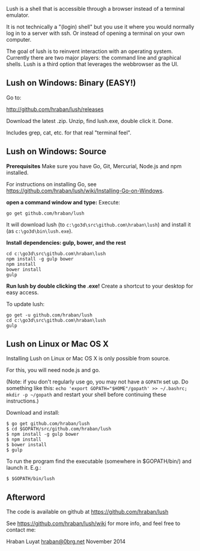 Lush is a shell that is accessible through a browser instead of a terminal
emulator.

It is not technically a "(login) shell" but you use it where you would normally
log in to a server with ssh. Or instead of opening a terminal on your own computer.

The goal of lush is to reinvent interaction with an operating system. Currently
there are two major players: the command line and graphical shells. Lush is a
third option that leverages the webbrowser as the UI.

## Lush on Windows: Binary (EASY!)

Go to:

http://github.com/hraban/lush/releases

Download the latest .zip. Unzip, find lush.exe, double click it. Done.

Includes grep, cat, etc. for that real "terminal feel".

## Lush on Windows: Source

**Prerequisites** Make sure you have Go, Git, Mercurial, Node.js and npm installed.

For instructions on installing Go, see
https://github.com/hraban/lush/wiki/Installing-Go-on-Windows.

**open a command window and type:**
Execute:

    go get github.com/hraban/lush

It will download lush (to `c:\go3d\src\github.com\hraban\lush`) and install it
(as `c:\go3d\bin\lush.exe`).

**Install dependencies: gulp, bower, and the rest** 

    cd c:\go3d\src\github.com\hraban\lush
    npm install -g gulp bower
    npm install
    bower install
    gulp

**Run lush by double clicking the .exe!** Create a shortcut to your desktop for
easy access.

To update lush:

    go get -u github.com/hraban/lush
    cd c:\go3d\src\github.com\hraban\lush
    gulp

## Lush on Linux or Mac OS X

Installing Lush on Linux or Mac OS X is only possible from source.

For this, you will need node.js and go.

(Note: if you don't regularly use go, you may not have a `GOPATH` set up. Do
something like this: `echo 'export GOPATH="$HOME"/gopath' >> ~/.bashrc; mkdir -p
~/gopath` and restart your shell before continuing these instructions.) 

Download and install:

    $ go get github.com/hraban/lush
    $ cd $GOPATH/src/github.com/hraban/lush
    $ npm install -g gulp bower
    $ npm install
    $ bower install
    $ gulp

To run the program find the executable (somewhere in $GOPATH/bin/) and launch
it. E.g.:

    $ $GOPATH/bin/lush

## Afterword

The code is available on github at https://github.com/hraban/lush

See https://github.com/hraban/lush/wiki for more info, and feel free to contact
me:

Hraban Luyat
hraban@0brg.net
November 2014
